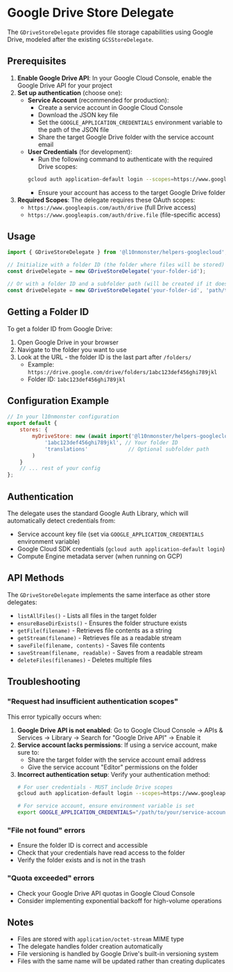 # Google Drive Store Delegate

The `GDriveStoreDelegate` provides file storage capabilities using Google Drive, modeled after the existing `GCSStoreDelegate`.

## Prerequisites

1. **Enable Google Drive API**: In your Google Cloud Console, enable the Google Drive API for your project
2. **Set up authentication** (choose one):
   - **Service Account** (recommended for production):
     - Create a service account in Google Cloud Console
     - Download the JSON key file
     - Set the `GOOGLE_APPLICATION_CREDENTIALS` environment variable to the path of the JSON file
     - Share the target Google Drive folder with the service account email
   - **User Credentials** (for development):
     - Run the following command to authenticate with the required Drive scopes:
     ```bash
     gcloud auth application-default login --scopes=https://www.googleapis.com/auth/drive,https://www.googleapis.com/auth/drive.file,https://www.googleapis.com/auth/cloud-platform
     ```
     - Ensure your account has access to the target Google Drive folder
3. **Required Scopes**: The delegate requires these OAuth scopes:
   - `https://www.googleapis.com/auth/drive` (full Drive access)
   - `https://www.googleapis.com/auth/drive.file` (file-specific access)

## Usage

```javascript
import { GDriveStoreDelegate } from '@l10nmonster/helpers-googlecloud';

// Initialize with a folder ID (the folder where files will be stored)
const driveDelegate = new GDriveStoreDelegate('your-folder-id');

// Or with a folder ID and a subfolder path (will be created if it doesn't exist)
const driveDelegate = new GDriveStoreDelegate('your-folder-id', 'path/to/subfolder');
```

## Getting a Folder ID

To get a folder ID from Google Drive:
1. Open Google Drive in your browser
2. Navigate to the folder you want to use
3. Look at the URL - the folder ID is the last part after `/folders/`
   - Example: `https://drive.google.com/drive/folders/1abc123def456ghi789jkl` 
   - Folder ID: `1abc123def456ghi789jkl`

## Configuration Example

```javascript
// In your l10nmonster configuration
export default {
    stores: {
        myDriveStore: new (await import('@l10nmonster/helpers-googlecloud')).GDriveStoreDelegate(
            '1abc123def456ghi789jkl', // Your folder ID
            'translations'             // Optional subfolder path
        )
    }
    // ... rest of your config
};
```

## Authentication

The delegate uses the standard Google Auth Library, which will automatically detect credentials from:
- Service account key file (set via `GOOGLE_APPLICATION_CREDENTIALS` environment variable)
- Google Cloud SDK credentials (`gcloud auth application-default login`)
- Compute Engine metadata server (when running on GCP)

## API Methods

The `GDriveStoreDelegate` implements the same interface as other store delegates:

- `listAllFiles()` - Lists all files in the target folder
- `ensureBaseDirExists()` - Ensures the folder structure exists
- `getFile(filename)` - Retrieves file contents as a string
- `getStream(filename)` - Retrieves file as a readable stream
- `saveFile(filename, contents)` - Saves file contents
- `saveStream(filename, readable)` - Saves from a readable stream
- `deleteFiles(filenames)` - Deletes multiple files

## Troubleshooting

### "Request had insufficient authentication scopes"

This error typically occurs when:

1. **Google Drive API is not enabled**: Go to Google Cloud Console → APIs & Services → Library → Search for "Google Drive API" → Enable it
2. **Service account lacks permissions**: If using a service account, make sure to:
   - Share the target folder with the service account email address
   - Give the service account "Editor" permissions on the folder
3. **Incorrect authentication setup**: Verify your authentication method:
   ```bash
   # For user credentials - MUST include Drive scopes
   gcloud auth application-default login --scopes=https://www.googleapis.com/auth/drive,https://www.googleapis.com/auth/drive.file,https://www.googleapis.com/auth/cloud-platform
   
   # For service account, ensure environment variable is set
   export GOOGLE_APPLICATION_CREDENTIALS="/path/to/your/service-account-key.json"
   ```

### "File not found" errors

- Ensure the folder ID is correct and accessible
- Check that your credentials have read access to the folder
- Verify the folder exists and is not in the trash

### "Quota exceeded" errors

- Check your Google Drive API quotas in Google Cloud Console
- Consider implementing exponential backoff for high-volume operations

## Notes

- Files are stored with `application/octet-stream` MIME type
- The delegate handles folder creation automatically
- File versioning is handled by Google Drive's built-in versioning system
- Files with the same name will be updated rather than creating duplicates 